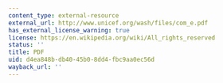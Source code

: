```yaml
---
content_type: external-resource
external_url: http://www.unicef.org/wash/files/com_e.pdf
has_external_license_warning: true
license: https://en.wikipedia.org/wiki/All_rights_reserved
status: ''
title: PDF
uid: d4ea848b-db40-45b0-8dd4-fbc9aa0ec56d
wayback_url: ''
---
```

